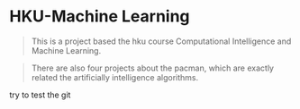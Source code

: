 # HKU-Machine Learning
>This is a project based the hku course Computational Intelligence and Machine Learning.  

>There are also four projects about the pacman, which are exactly related the artificially intelligence algorithms.

try to test the git
